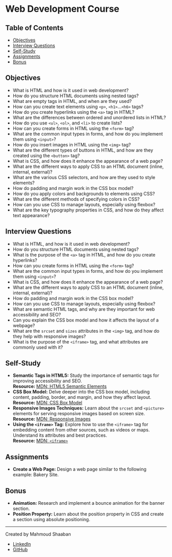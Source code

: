 # Web Development Course

## Table of Contents

- [Objectives](#objectives)
- [Interview Questions](#interview-questions)
- [Self-Study](#self-study)
- [Assignments](#assignments)
- [Bonus](#bonus)

## Objectives

- What is HTML and how is it used in web development?
- How do you structure HTML documents using nested tags?
- What are empty tags in HTML, and when are they used?
- How can you create text elements using `<p>`, `<h1>`…`<h6>` tags?
- How do you create hyperlinks using the `<a>` tag in HTML?
- What are the differences between ordered and unordered lists in HTML?
- How do you use `<ul>`, `<ol>`, and `<li>` to create lists?
- How can you create forms in HTML using the `<form>` tag?
- What are the common input types in forms, and how do you implement them using `<input>`?
- How do you insert images in HTML using the `<img>` tag?
- What are the different types of buttons in HTML, and how are they created using the `<button>` tag?
- What is CSS, and how does it enhance the appearance of a web page?
- What are the different ways to apply CSS to an HTML document (inline, internal, external)?
- What are the various CSS selectors, and how are they used to style elements?
- How do padding and margin work in the CSS box model?
- How do you apply colors and backgrounds to elements using CSS?
- What are the different methods of specifying colors in CSS?
- How can you use CSS to manage layouts, especially using flexbox?
- What are the key typography properties in CSS, and how do they affect text appearance?

## Interview Questions

- What is HTML, and how is it used in web development?
- How do you structure HTML documents using nested tags?
- What is the purpose of the `<a>` tag in HTML, and how do you create hyperlinks?
- How can you create forms in HTML using the `<form>` tag?
- What are the common input types in forms, and how do you implement them using `<input>`?
- What is CSS, and how does it enhance the appearance of a web page?
- What are the different ways to apply CSS to an HTML document (inline, internal, external)?
- How do padding and margin work in the CSS box model?
- How can you use CSS to manage layouts, especially using flexbox?
- What are semantic HTML tags, and why are they important for web accessibility and SEO?
- Can you explain the CSS box model and how it affects the layout of a webpage?
- What are the `srcset` and `sizes` attributes in the `<img>` tag, and how do they help with responsive images?
- What is the purpose of the `<iframe>` tag, and what attributes are commonly used with it?

## Self-Study

- **Semantic Tags in HTML5:** Study the importance of semantic tags for improving accessibility and SEO.  
  **Resource:** [MDN: HTML5 Semantic Elements](https://developer.mozilla.org/en-US/docs/Web/HTML/Element)
- **CSS Box Model:** Delve deeper into the CSS box model, including content, padding, border, and margin, and how they affect layout.  
  **Resource:** [MDN: CSS Box Model](https://developer.mozilla.org/en-US/docs/Web/CSS/CSS_Box_Model)
- **Responsive Images Techniques:** Learn about the `srcset` and `<picture>` elements for serving responsive images based on screen size.  
  **Resource:** [MDN: Responsive Images](https://developer.mozilla.org/en-US/docs/Learn/HTML/Multimedia_and_embedding/Responsive_images)
- **Using the `<iframe>` Tag:** Explore how to use the `<iframe>` tag for embedding content from other sources, such as videos or maps. Understand its attributes and best practices.  
  **Resource:** [MDN: `<iframe>`](https://developer.mozilla.org/en-US/docs/Web/HTML/Element/iframe)

## Assignments

- **Create a Web Page:** Design a web page similar to the following example: Bakery Site.

## Bonus

- **Animation:** Research and implement a bounce animation for the banner section.
- **Position Property:** Learn about the position property in CSS and create a section using absolute positioning.

---

Created by Mahmoud Shaaban

- [LinkedIn](https://www.linkedin.com/in/mahmoud-shaaban-5192b720a/)
- [GitHub](https://github.com/mahmoudzin)

